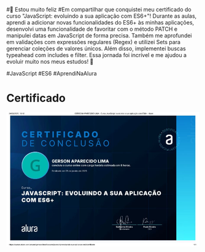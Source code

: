 #🎉 Estou muito feliz 
#Em compartilhar que conquistei meu certificado do curso "JavaScript: evoluindo a sua aplicação com ES6+"! 
Durante as aulas, aprendi a adicionar novas funcionalidades do ES6+ às minhas aplicações, desenvolvi uma funcionalidade de favoritar com o método PATCH e manipulei datas em JavaScript de forma precisa. Também me aprofundei em validações com expressões regulares (Regex) e utilizei Sets para gerenciar coleções de valores únicos. Além disso, implementei buscas typeahead com includes e filter. Essa jornada foi incrível e me ajudou a evoluir muito nos meus estudos! 🚀

#JavaScript #ES6 #AprendiNaAlura

# Certificado
![Certificado](https://github.com/GersonAparecidoLima/JavaScript-ES6/blob/master/certificado.JPG)
